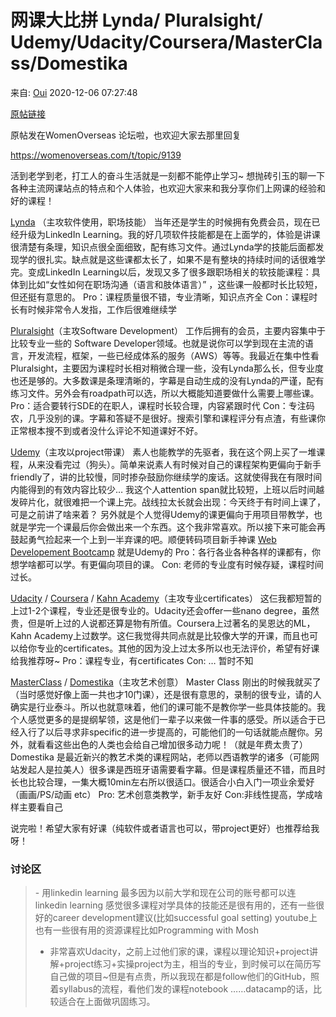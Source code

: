 # 网课大比拼 Lynda/ Pluralsight/ Udemy/Udacity/Coursera/MasterClass/Domestika

来自: [Oui](https://www.douban.com/people/62767811/) 2020-12-06 07:27:48

[原帖链接](https://www.douban.com/group/topic/203643754/?_i=7377481FQMtshO)

原帖发在WomenOverseas 论坛啦，也欢迎大家去那里回复

https://womenoverseas.com/t/topic/9139

活到老学到老，打工人的奋斗生活就是一刻都不能停止学习~ 想抛砖引玉的聊一下各种主流网课站点的特点和个人体验，也欢迎大家来和我分享你们上网课的经验和好的课程！

[Lynda](https://www.lynda.com/) （主攻软件使用，职场技能） 当年还是学生的时候拥有免费会员，现在已经升级为LinkedIn Learning。我的好几项软件技能都是在上面学的，体验是讲课很清楚有条理，知识点很全面细致，配有练习文件。通过Lynda学的技能后面都发现学的很扎实。缺点就是这些课都太长了，如果不是有整块的持续时间的话很难学完。变成LinkedIn Learning以后，发现又多了很多跟职场相关的软技能课程：具体到比如“女性如何在职场沟通（语言和肢体语言）” ，这些课一般都时长比较短，但还挺有意思的。 Pro：课程质量很不错，专业清晰，知识点齐全 Con：课程时长有时候非常令人发指，工作后很难继续学

[Pluralsight](https://www.pluralsight.com/)（主攻Software Development） 工作后拥有的会员，主要内容集中于比较专业一些的 Software Developer领域。也就是说你可以学到现在主流的语言，开发流程，框架，一些已经成体系的服务（AWS）等等。我最近在集中性看Pluralsight，主要因为课程时长相对稍微合理一些，没有Lynda那么长，但专业度也还是够的。大多数课是条理清晰的，字幕是自动生成的没有Lynda的严谨，配有练习文件。另外会有roadpath可以选，所以大概能知道要做什么需要上哪些课。 Pro：适合要转行SDE的在职人，课程时长较合理，内容紧跟时代 Con：专注码农，几乎没别的课。字幕和答疑不是很好。搜索引擎和课程评分有点渣，有些课你正常根本搜不到或者没什么评论不知道课好不好。

[Udemy](https://www.udemy.com/)（主攻以project带课） 素人也能教学的先驱者，我在这个网上买了一堆课程，从来没看完过（狗头）。简单来说素人有时候对自己的课程架构更偏向于新手friendly了，讲的比较慢，同时掺杂鼓励你继续学的废话。这就使得我在有限时间内能得到的有效内容比较少… 我这个人attention span就比较短，上班以后时间越发碎片化，就很难把一个课上完。战线拉太长就会出现：今天终于有时间上课了，可是之前讲了啥来着？ 另外就是个人觉得Udemy的课更偏向于用项目带教学，也就是学完一个课最后你会做出来一个东西。这个我非常喜欢。所以接下来可能会再鼓起勇气捡起来一个上到一半弃课的吧。顺便转码项目新手神课 [Web Developement Bootcamp](https://www.udemy.com/course/the-complete-web-development-bootcamp/) 就是Udemy的 Pro：各行各业各种各样的课都有，你想学啥都可以学。有更偏向项目的课。 Con: 老师的专业度有时候存疑，课程时间过长。

[Udacity](https://www.udacity.com/) / [Coursera](https://www.coursera.org/) / [Kahn Academy](https://www.khanacademy.org/)（主攻专业certificates） 这仨我都短暂的上过1-2个课程，专业还是很专业的。Udacity还会offer一些nano degree，虽然贵，但是听上过的人说都还算是物有所值。Coursera上过著名的吴恩达的ML，Kahn Academy上过数学。这仨我觉得共同点就是比较像大学的开课，而且也可以给你专业的certificates。其他的因为没上过太多所以也无法评价，希望有好课给我推荐呀~ Pro：课程专业，有certificates Con: … 暂时不知

[MasterClass](https://www.masterclass.com/) / [Domestika](https://www.domestika.org/)（主攻艺术创意） Master Class 刚出的时候我就买了（当时感觉好像上面一共也才10门课），还是很有意思的，录制的很专业，请的人确实是行业泰斗。所以也就意味着，他们的课可能不是教你学一些具体技能的。我个人感觉更多的是提纲挈领，这是他们一辈子以来做一件事的感受。所以适合于已经入行了以后寻求非specific的进一步提高的，可能他们的一句话就能点醒你。另外，就看看这些出色的人类也会给自己增加很多动力呢！（就是年费太贵了） Domestika 是最近新兴的教艺术类的课程网站，老师以西语教学的诸多（可能网站发起人是拉美人）很多课是西班牙语需要看字幕。但是课程质量还不错，而且时长也比较合理，一集大概10min左右所以很适口。很适合小白入门一项业余爱好（画画/PS/动画 etc） Pro: 艺术创意类教学，新手友好 Con:非线性提高，学成啥样主要看自己

说完啦！希望大家有好课（纯软件或者语言也可以，带project更好）也推荐给我呀！

### 讨论区

<blockquote>
- 用linkedin learning 最多因为以前大学和现在公司的账号都可以连linkedin learning 感觉很多课程对学具体的技能还是很有用的，还有一些很好的career development建议(比如successful goal setting) youtube上也有一些很有用的资源课程比如Programming with Mosh
    
- 非常喜欢Udacity，之前上过他们家的课，课程以理论知识+project讲解+project练习+实操project为主，相当的专业，到时候可以在简历写自己做的项目~但是有点贵，所以我现在都是follow他们的GitHub，照着syllabus的流程，看他们发的课程notebook ……datacamp的话，比较适合在上面做巩固练习。
</blockquote>